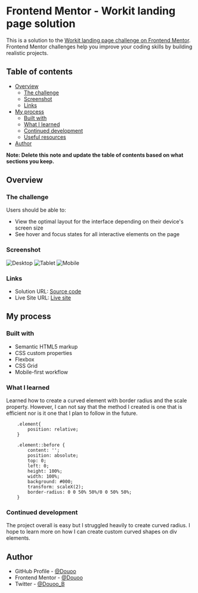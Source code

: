 # Frontend Mentor - Workit landing page solution

This is a solution to the [Workit landing page challenge on Frontend Mentor](https://www.frontendmentor.io/challenges/workit-landing-page-2fYnyle5lu). Frontend Mentor challenges help you improve your coding skills by building realistic projects. 

## Table of contents

- [Overview](#overview)
  - [The challenge](#the-challenge)
  - [Screenshot](#screenshot)
  - [Links](#links)
- [My process](#my-process)
  - [Built with](#built-with)
  - [What I learned](#what-i-learned)
  - [Continued development](#continued-development)
  - [Useful resources](#useful-resources)
- [Author](#author)

**Note: Delete this note and update the table of contents based on what sections you keep.**

## Overview

### The challenge

Users should be able to:

- View the optimal layout for the interface depending on their device's screen size
- See hover and focus states for all interactive elements on the page

### Screenshot

![Desktop](screenshot/desktop.png)
![Tablet](screenshot/tablet.png)
![Mobile](screenshot/mobile.png)
### Links

- Solution URL: [Source code](https://douoo.github.io/frontendmentor_challenges/workit-landing-page/)
- Live Site URL: [Live site](https://github.com/Douoo/frontendmentor_challenges/tree/main/workit-landing-page)

## My process

### Built with

- Semantic HTML5 markup
- CSS custom properties
- Flexbox
- CSS Grid
- Mobile-first workflow


### What I learned

Learned how to create a curved element with border radius and the scale property. However, I can not say that the method I created is one that is efficient nor is it one that I plan to follow in the future.

```
    .element{
        position: relative;
    }

    .element::before {
        content: '';
        position: absolute;
        top: 0;
        left: 0;
        height: 100%;
        width: 100%;
        background: #000;
        transform: scaleX(2);
        border-radius: 0 0 50% 50%/0 0 50% 50%;
    }
```

### Continued development

The project overall is easy but I struggled heavily to create curved radius. I hope to learn more on how I can create custom curved shapes on div elements.

## Author

- GitHub Profile - [@Douoo](https://github.com/Douoo) 
- Frontend Mentor - [@Douoo](https://www.frontendmentor.io/profile/Douoo)
- Twitter - [@Douoo_B](https://twitter.com/Douoo_B)


